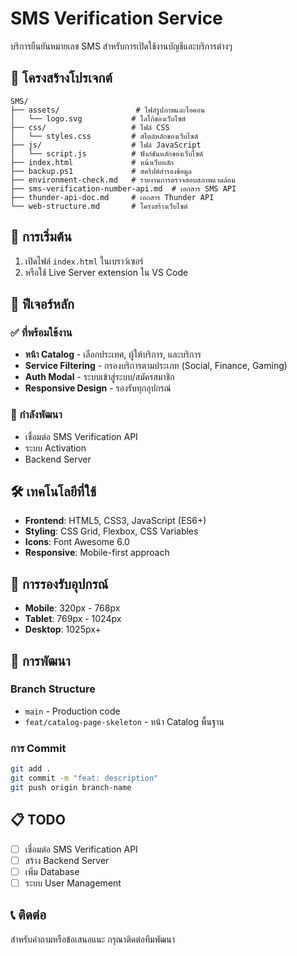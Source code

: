 # SMS Verification Service

บริการยืนยันหมายเลข SMS สำหรับการเปิดใช้งานบัญชีและบริการต่างๆ

## 📁 โครงสร้างโปรเจกต์

```
SMS/
├── assets/                 # ไฟล์รูปภาพและไอคอน
│   └── logo.svg           # โลโก้ของเว็บไซต์
├── css/                   # ไฟล์ CSS
│   └── styles.css         # สไตล์หลักของเว็บไซต์
├── js/                    # ไฟล์ JavaScript
│   └── script.js          # ฟังก์ชันหลักของเว็บไซต์
├── index.html             # หน้าเว็บหลัก
├── backup.ps1             # สคริปต์สำรองข้อมูล
├── environment-check.md   # รายงานการตรวจสอบสภาพแวดล้อม
├── sms-verification-number-api.md  # เอกสาร SMS API
├── thunder-api-doc.md     # เอกสาร Thunder API
└── web-structure.md       # โครงสร้างเว็บไซต์
```

## 🚀 การเริ่มต้น

1. เปิดไฟล์ `index.html` ในเบราว์เซอร์
2. หรือใช้ Live Server extension ใน VS Code

## 🎯 ฟีเจอร์หลัก

### ✅ ที่พร้อมใช้งาน
- **หน้า Catalog** - เลือกประเทศ, ผู้ให้บริการ, และบริการ
- **Service Filtering** - กรองบริการตามประเภท (Social, Finance, Gaming)
- **Auth Modal** - ระบบเข้าสู่ระบบ/สมัครสมาชิก
- **Responsive Design** - รองรับทุกอุปกรณ์

### 🔄 กำลังพัฒนา
- เชื่อมต่อ SMS Verification API
- ระบบ Activation
- Backend Server

## 🛠️ เทคโนโลยีที่ใช้

- **Frontend**: HTML5, CSS3, JavaScript (ES6+)
- **Styling**: CSS Grid, Flexbox, CSS Variables
- **Icons**: Font Awesome 6.0
- **Responsive**: Mobile-first approach

## 📱 การรองรับอุปกรณ์

- **Mobile**: 320px - 768px
- **Tablet**: 769px - 1024px  
- **Desktop**: 1025px+

## 🔧 การพัฒนา

### Branch Structure
- `main` - Production code
- `feat/catalog-page-skeleton` - หน้า Catalog พื้นฐาน

### การ Commit
```bash
git add .
git commit -m "feat: description"
git push origin branch-name
```

## 📋 TODO

- [ ] เชื่อมต่อ SMS Verification API
- [ ] สร้าง Backend Server
- [ ] เพิ่ม Database
- [ ] ระบบ User Management

## 📞 ติดต่อ

สำหรับคำถามหรือข้อเสนอแนะ กรุณาติดต่อทีมพัฒนา
